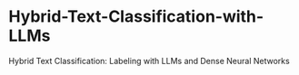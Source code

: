 # Hybrid-Text-Classification-with-LLMs
Hybrid Text Classification: Labeling with LLMs and Dense Neural Networks
